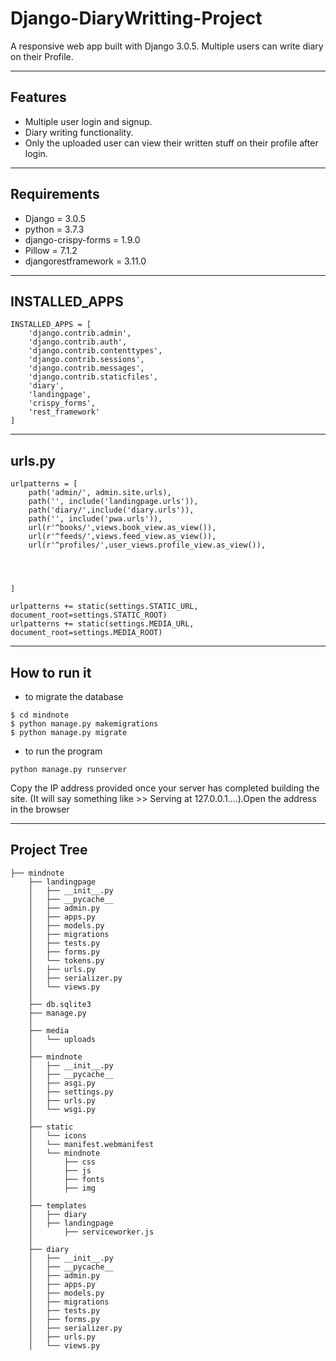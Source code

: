 # Django-DiaryWritting-Project
A responsive web app built with Django 3.0.5. Multiple users can write diary on their Profile.
***
## Features
- Multiple user login and signup.
- Diary writing functionality.
- Only the uploaded user can view their written stuff on their profile after login.
***
## Requirements
- Django = 3.0.5
- python = 3.7.3
- django-crispy-forms = 1.9.0
- Pillow = 7.1.2
- djangorestframework = 3.11.0
***
## INSTALLED_APPS
```
INSTALLED_APPS = [
    'django.contrib.admin',
    'django.contrib.auth',
    'django.contrib.contenttypes',
    'django.contrib.sessions',
    'django.contrib.messages',
    'django.contrib.staticfiles',
    'diary',
    'landingpage',
    'crispy_forms',
    'rest_framework'
]
```
***
## urls.py
```
urlpatterns = [
    path('admin/', admin.site.urls),
    path('', include('landingpage.urls')),
    path('diary/',include('diary.urls')),
    path('', include('pwa.urls')),
    url(r'^books/',views.book_view.as_view()),
    url(r'^feeds/',views.feed_view.as_view()),
    url(r'^profiles/',user_views.profile_view.as_view()),

    
    
    
]

urlpatterns += static(settings.STATIC_URL, document_root=settings.STATIC_ROOT)
urlpatterns += static(settings.MEDIA_URL, document_root=settings.MEDIA_ROOT)

```
***
## How to run it
- to migrate the database
```
$ cd mindnote
$ python manage.py makemigrations
$ python manage.py migrate
```
- to run the program
```
python manage.py runserver
```
Copy the IP address provided once your server has completed building the site. (It will say something like >> Serving at 127.0.0.1....).Open the address in the browser
***
## Project Tree
```
├── mindnote
    ├── landingpage
    │   ├── __init__.py
    │   ├── __pycache__
    │   ├── admin.py
    │   ├── apps.py
    │   ├── models.py
    │   ├── migrations
    │   ├── tests.py
    │   ├── forms.py
    │   └── tokens.py
    │   ├── urls.py
    │   ├── serializer.py
    │   └── views.py
    │
    ├── db.sqlite3
    ├── manage.py
    │
    ├── media   
    │   └── uploads
    │
    ├── mindnote
    │   ├── __init__.py
    │   ├── __pycache__
    │   ├── asgi.py
    │   ├── settings.py
    │   ├── urls.py
    │   └── wsgi.py
    │
    ├── static
    │   └── icons
    │   └── manifest.webmanifest
    │   └── mindnote
    │       ├── css
    │       ├── js
    │       ├── fonts
    │       ├── img
    │
    ├── templates
    │   ├── diary
    │   ├── landingpage
    │       ├── serviceworker.js
    │
    ├── diary
    │   ├── __init__.py
    │   ├── __pycache__
    │   ├── admin.py
    │   ├── apps.py
    │   ├── models.py
    │   ├── migrations
    │   ├── tests.py
    │   ├── forms.py
    │   ├── serializer.py
    │   ├── urls.py
    │   └── views.py
 ```
